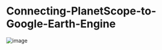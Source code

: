 # Connecting-PlanetScope-to-Google-Earth-Engine
![image](https://github.com/user-attachments/assets/5f3a1f84-94da-4408-9454-2097080ea762)
